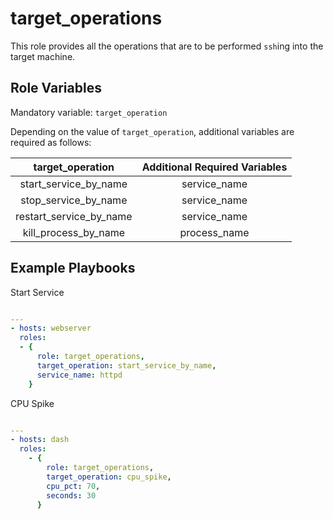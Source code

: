target_operations
=================

This role provides all the operations that are to be performed `ssh`ing into the target machine.

Role Variables
--------------

Mandatory variable: `target_operation`

Depending on the value of `target_operation`, additional variables are required as follows:

|     target_operation    | Additional Required Variables |
|:---------------------------------:|:---------------------------------:|
|  start_service_by_name            |          service_name             |
|   stop_service_by_name            |          service_name             |
| restart_service_by_name           |          service_name             |
|   kill_process_by_name            |          process_name             |

Example Playbooks
----------------
Start Service
```yaml

---
- hosts: webserver
  roles:
  - {
      role: target_operations,
      target_operation: start_service_by_name,
      service_name: httpd
    }
```

CPU Spike
```yaml

---
- hosts: dash
  roles:
    - {
        role: target_operations,
        target_operation: cpu_spike,
        cpu_pct: 70,
        seconds: 30
      }
```




